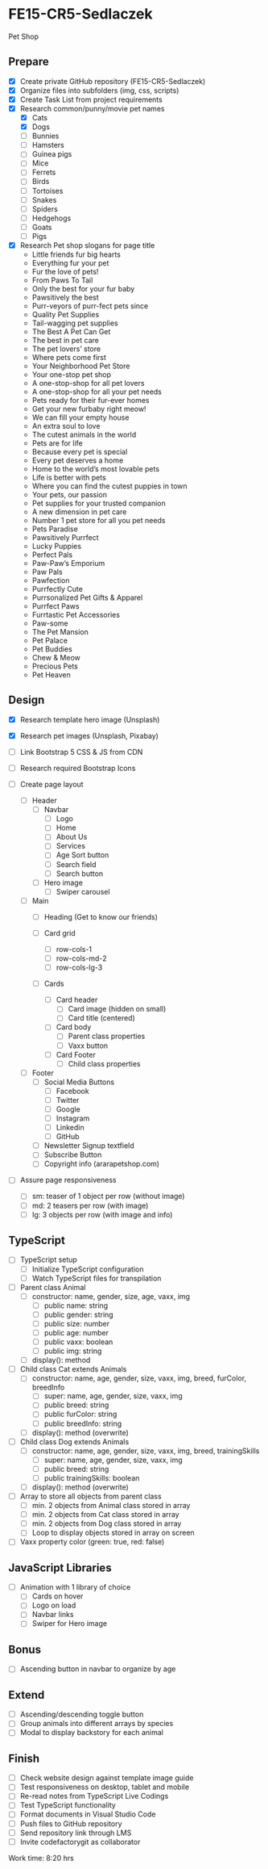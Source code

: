 # FE15-CR5-Sedlaczek
Pet Shop

## Prepare
- [x] Create private GitHub repository (FE15-CR5-Sedlaczek)
- [x] Organize files into subfolders (img, css, scripts)
- [x] Create Task List from project requirements
- [x] Research common/punny/movie pet names
  - [x] Cats
  - [x] Dogs
  - [ ] Bunnies
  - [ ] Hamsters
  - [ ] Guinea pigs
  - [ ] Mice
  - [ ] Ferrets
  - [ ] Birds
  - [ ] Tortoises
  - [ ] Snakes
  - [ ] Spiders
  - [ ] Hedgehogs
  - [ ] Goats
  - [ ] Pigs
- [x] Research Pet shop slogans for page title
  - Little friends fur big hearts
  - Everything fur your pet
  - Fur the love of pets!
  - From Paws To Tail
  - Only the best for your fur baby
  - Pawsitively the best
  - Purr-veyors of purr-fect pets since 
  - Quality Pet Supplies
  - Tail-wagging pet supplies
  - The Best A Pet Can Get
  - The best in pet care
  - The pet lovers’ store
  - Where pets come first
  - Your Neighborhood Pet Store
  - Your one-stop pet shop
  - A one-stop-shop for all pet lovers
  - A one-stop-shop for all your pet needs
  - Pets ready for their fur-ever homes
  - Get your new furbaby right meow!
  - We can fill your empty house
  - An extra soul to love
  - The cutest animals in the world
  - Pets are for life
  - Because every pet is special
  - Every pet deserves a home
  - Home to the world’s most lovable pets
  - Life is better with pets
  - Where you can find the cutest puppies in town
  - Your pets, our passion
  - Pet supplies for your trusted companion
  - A new dimension in pet care
  - Number 1 pet store for all you pet needs
  - Pets Paradise
  - Pawsitively Purrfect
  - Lucky Puppies
  - Perfect Pals
  - Paw-Paw’s Emporium
  - Paw Pals
  - Pawfection
  - Purrfectly Cute
  - Purrsonalized Pet Gifts & Apparel
  - Purrfect Paws
  - Furrtastic Pet Accessories
  - Paw-some
  - The Pet Mansion
  - Pet Palace
  - Pet Buddies
  - Chew & Meow
  - Precious Pets
  - Pet Heaven

## Design
- [x] Research template hero image (Unsplash)
- [x] Research pet images (Unsplash, Pixabay)
- [ ] Link Bootstrap 5 CSS & JS from CDN
- [ ] Research required Bootstrap Icons

- [ ] Create page layout

  - [ ] Header
    - [ ] Navbar
      - [ ] Logo
      - [ ] Home
      - [ ] About Us
      - [ ] Services
      - [ ] Age Sort button
      - [ ] Search field
      - [ ] Search button
    - [ ] Hero image
      - [ ] Swiper carousel
  
  - [ ] Main
    - [ ] Heading (Get to know our friends)

    - [ ] Card grid 
      - [ ] row-cols-1
      - [ ] row-cols-md-2
      - [ ] row-cols-lg-3
    
    - [ ] Cards
      - [ ] Card header
        - [ ] Card image (hidden on small)
        - [ ] Card title (centered)
      - [ ] Card body
        - [ ] Parent class properties
        - [ ] Vaxx button
      - [ ] Card Footer
        - [ ] Child class properties
  
  - [ ] Footer
    - [ ] Social Media Buttons
      - [ ] Facebook
      - [ ] Twitter
      - [ ] Google
      - [ ] Instagram
      - [ ] Linkedin
      - [ ] GitHub
    - [ ] Newsletter Signup textfield
    - [ ] Subscribe Button
    - [ ] Copyright info (ararapetshop.com)

- [ ] Assure page responsiveness
  - [ ] sm: teaser of 1 object per row (without image)
  - [ ] md: 2 teasers per row (with image)
  - [ ] lg: 3 objects per row (with image and info)

## TypeScript
- [ ] TypeScript setup
  - [ ] Initialize TypeScript configuration
  - [ ] Watch TypeScript files for transpilation

- [ ] Parent class Animal
  - [ ] constructor: name, gender, size, age, vaxx, img
    - [ ] public name: string
    - [ ] public gender: string
    - [ ] public size: number
    - [ ] public age: number
    - [ ] public vaxx: boolean
    - [ ] public img: string
  - [ ] display(): method

- [ ] Child class Cat extends Animals
  - [ ] constructor: name, age, gender, size, vaxx, img, breed, furColor, breedInfo
    - [ ] super: name, age, gender, size, vaxx, img
    - [ ] public breed: string
    - [ ] public furColor: string
    - [ ] public breedInfo: string
  - [ ] display(): method (overwrite)

- [ ] Child class Dog extends Animals
  - [ ] constructor: name, age, gender, size, vaxx, img, breed, trainingSkills
    - [ ] super: name, age, gender, size, vaxx, img
    - [ ] public breed: string
    - [ ] public trainingSkills: boolean
  - [ ] display(): method (overwrite)

- [ ] Array to store all objects from parent class
  - [ ] min. 2 objects from Animal class stored in array
  - [ ] min. 2 objects from Cat class stored in array
  - [ ] min. 2 objects from Dog class stored in array
  - [ ] Loop to display objects stored in array on screen

- [ ] Vaxx property color (green: true, red: false)

## JavaScript Libraries
- [ ] Animation with 1 library of choice
  - [ ] Cards on hover
  - [ ] Logo on load
  - [ ] Navbar links
  - [ ] Swiper for Hero image

## Bonus
- [ ] Ascending button in navbar to organize by age

## Extend
- [ ] Ascending/descending toggle button
- [ ] Group animals into different arrays by species
- [ ] Modal to display backstory for each animal

## Finish
- [ ] Check website design against template image guide
- [ ] Test responsiveness on desktop, tablet and mobile
- [ ] Re-read notes from TypeScript Live Codings
- [ ] Test TypeScript functionality
- [ ] Format documents in Visual Studio Code
- [ ] Push files to GitHub repository
- [ ] Send repository link through LMS
- [ ] Invite codefactorygit as collaborator

Work time: 8:20 hrs 